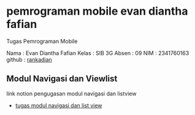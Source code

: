 # pemrograman mobile evan diantha fafian

Tugas Pemrograman Mobile

Nama    : Evan Diantha Fafian
Kelas   : SIB 3G
Absen   : 09
NIM     : 2341760163
github  : [rankadian](https://github.com/rankadian)

## Modul Navigasi dan Viewlist
link notion pengugasan modul navigasi dan listview
- [tugas modul navigasi dan list view](https://www.notion.so/Penugasan-Pemrograman-Mobile-270680b241b7811cb5eac740e56910b4?source=copy_link)